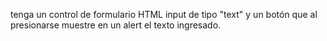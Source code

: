 tenga un control de formulario HTML input de tipo "text" y un botón que al presionarse muestre en un alert el texto ingresado.